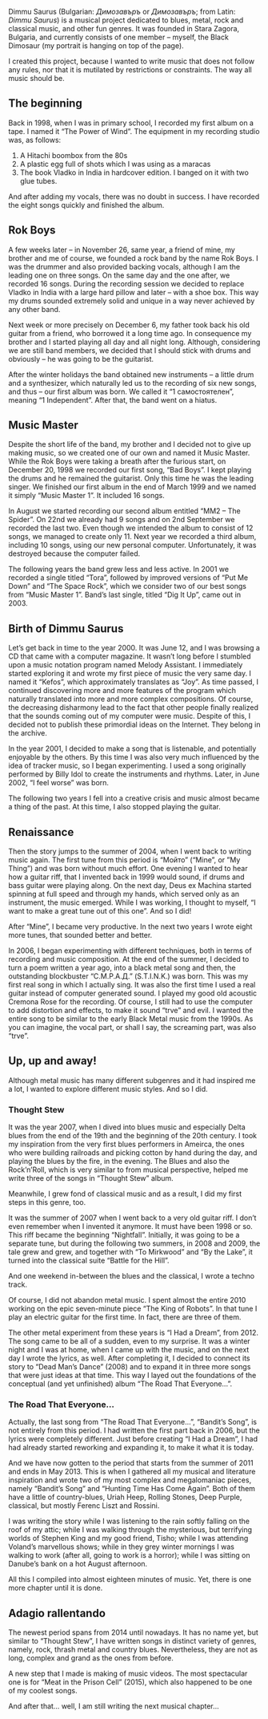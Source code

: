 Dimmu Saurus (Bulgarian: *Димозавъръ* or *Димозавъръ*; from Latin: *Dimmu Saurus*) is a musical project dedicated to blues, metal, rock and classical music, and other fun genres. It was founded in Stara Zagora, Bulgaria, and currently consists of one member – myself, the Black Dimosaur (my portrait is hanging on top of the page).

I created this project, because I wanted to write music that does not follow any rules, nor that it is mutilated by restrictions or constraints. The way all music should be.

## The beginning
Back in 1998, when I was in primary school, I recorded my first album on a tape. I named it “The Power of Wind”. The equipment in my recording studio was, as follows:

1. A Hitachi boombox from the 80s
2. A plastic egg full of shots which I was using as a maracas
3. The book Vladko in India in hardcover edition. I banged on it with two glue tubes.

And after adding my vocals, there was no doubt in success. I have recorded the eight songs quickly and finished the album.

## Rok Boys

A few weeks later – in November 26, same year, a friend of mine, my brother and me of course, we founded a rock band by the name Rok Boys. I was the drummer and also provided backing vocals, although I am the leading one on three songs. On the same day and the one after, we recorded 16 songs. During the recording session we decided to replace Vladko in India with a large hard pillow and later – with a shoe box. This way my drums sounded extremely solid and unique in a way never achieved by any other band.

Next week or more precisely on December 6, my father took back his old guitar from a friend, who borrowed it a long time ago. In consequence my brother and I started playing all day and all night long. Although, considering we are still band members, we decided that I should stick with drums and obviously – he was going to be the guitarist.

After the winter holidays the band obtained new instruments – a little drum and a synthesizer, which naturally led us to the recording of six new songs, and thus – our first album was born. We called it “1 самостоятелен”, meaning “1 Independent”. After that, the band went on a hiatus.

## Music Master

Despite the short life of the band, my brother and I decided not to give up making music, so we created one of our own and named it Music Master. While the Rok Boys were taking a breath after the furious start, on December 20, 1998 we recorded our first song, “Bad Boys”. I kept playing the drums and he remained the guitarist. Only this time he was the leading singer. We finished our first album in the end of March 1999 and we named it simply “Music Master 1”. It included 16 songs.

In August we started recording our second album entitled “MM2 – The Spider”. On 22nd we already had 9 songs and on 2nd September we recorded the last two. Even though we intended the album to consist of 12 songs, we managed to create only 11. Next year we recorded a third album, including 10 songs, using our new personal computer. Unfortunately, it was destroyed because the computer failed.

The following years the band grew less and less active. In 2001 we recorded a single titled “Tora”, followed by improved versions of “Put Me Down” and “The Space Rock”, which we consider two of our best songs from “Music Master 1”. Band’s last single, titled “Dig It Up”, came out in 2003.

## Birth of Dimmu Saurus

Let’s get back in time to the year 2000. It was June 12, and I was browsing a CD that came with a computer magazine. It wasn’t long before I stumbled upon a music notation program named Melody Assistant. I immediately started exploring it and wrote my first piece of music the very same day. I named it “Kefos”, which approximately translates as “Joy”. As time passed, I continued discovering more and more features of the program which naturally translated into more and more complex compositions. Of course, the decreasing disharmony lead to the fact that other people finally realized that the sounds coming out of my computer were music. Despite of this, I decided not to publish these primordial ideas on the Internet. They belong in the archive.

In the year 2001, I decided to make a song that is listenable, and potentially enjoyable by the others. By this time I was also very much influenced by the idea of tracker music, so I began experimenting. I used a song originally performed by Billy Idol to create the instruments and rhythms. Later, in June 2002, “I feel worse” was born.

The following two years I fell into a creative crisis and music almost became a thing of the past. At this time, I also stopped playing the guitar.

## Renaissance

Then the story jumps to the summer of 2004, when I went back to writing music again. The first tune from this period is “Мойто” (“Mine”, or ”My Thing”) and was born without much effort. One evening I wanted to hear how a guitar riff, that I invented back in 1999 would sound, if drums and bass guitar were playing along. On the next day, Deus ex Machina started spinning at full speed and through my hands, which served only as an instrument, the music emerged. While I was working, I thought to myself, “I want to make a great tune out of this one”. And so I did!

After “Mine”, I became very productive. In the next two years I wrote eight more tunes, that sounded better and better.

In 2006, I began experimenting with different techniques, both in terms of recording and music composition. At the end of the summer, I decided to turn a poem written a year ago, into a black metal song and then, the outstanding blockbuster “С.М.Р.А.Д.” (S.T.I.N.K.) was born. This was my first real song in which I actually sing. It was also the first time I used a real guitar instead of computer generated sound. I played my good old acoustic Cremona Rose for the recording. Of course, I still had to use the computer to add distortion and effects, to make it sound “trve” and evil. I wanted the entire song to be similar to the early Black Metal music from the 1990s. As you can imagine, the vocal part, or shall I say, the screaming part, was also “trve”.

## Up, up and away!

Although metal music has many different subgenres and it had inspired me a lot, I wanted to explore different music styles. And so I did.

### Thought Stew

It was the year 2007, when I dived into blues music and especially Delta blues from the end of the 19th and the beginning of the 20th century. I took my inspiration from the very first blues performers in Ameirca, the ones who were building railroads and picking cotton by hand during the day, and playing the blues by the fire, in the evening. The Blues and also the Rock’n’Roll, which is very similar to from musical perspective, helped me write three of the songs in “Thought Stew” album.

Meanwhile, I grew fond of classical music and as a result, I did my first steps in this genre, too.

It was the summer of 2007 when I went back to a very old guitar riff. I don’t even remember when I invented it anymore. It must have been 1998 or so. This riff became the beginning “Nightfall”. Initially, it was going to be a separate tune, but during the following two summers, in 2008 and 2009, the tale grew and grew, and together with “To Mirkwood” and “By the Lake”, it turned into the classical suite “Battle for the Hill”.

And one weekend in-between the blues and the classical, I wrote a techno track.

Of course, I did not abandon metal music. I spent almost the entire 2010 working on the epic seven-minute piece “The King of Robots”. In that tune I play an electric guitar for the first time. In fact, there are three of them.

The other metal experiment from these years is “I Had a Dream”, from 2012. The song came to be all of a sudden, even to my surprise. It was a winter night and I was at home, when I came up with the music, and on the next day I wrote the lyrics, as well. After completing it, I decided to connect its story to “Dead Man’s Dance” (2008) and to expand it in three more songs that were just ideas at that time. This way I layed out the foundations of the conceptual (and yet unfinished) album “The Road That Everyone...”.

### The Road That Everyone...
Actually, the last song from “The Road That Everyone...”, “Bandit’s Song”, is not entirely from this period. I had written the first part back in 2006, but the lyrics were completely different. Just before creating “I Had a Dream”, I had had already started reworking and expanding it, to make it what it is today.

And we have now gotten to the period that starts from the summer of 2011 and ends in May 2013. This is when I gathered all my musical and literature inspiration and wrote two of my most complex and megalomaniac pieces, namely “Bandit’s Song” and “Hunting Time Has Come Again”. Both of them have a little of country-blues, Uriah Heep, Rolling Stones, Deep Purple, classical, but mostly Ferenc Liszt and Rossini.

I was writing the story while I was listening to the rain softly falling on the roof of my attic; while I was walking through the mysterious, but terrifying worlds of Stephen King and my good friend, Tisho; while I was attending Voland’s marvellous shows; while in they grey winter mornings I was walking to work (after all, going to work is a horror); while I was sitting on Danube’s bank on a hot August afternoon.

All this I compiled into almost eighteen minutes of music. Yet, there is one more chapter until it is done.

## Adagio rallentando

The newest period spans from 2014 until nowadays. It has no name yet, but similar to “Thought Stew”, I have written songs in distinct variety of genres, namely, rock, thrash metal and country blues. Nevertheless, they are not as long, complex and grand as the ones from before.

A new step that I made is making of music videos. The most spectacular one is for “Meat in the Prison Cell” (2015), which also happened to be one of my coolest songs.

And after that… well, I am still writing the next musical chapter...
